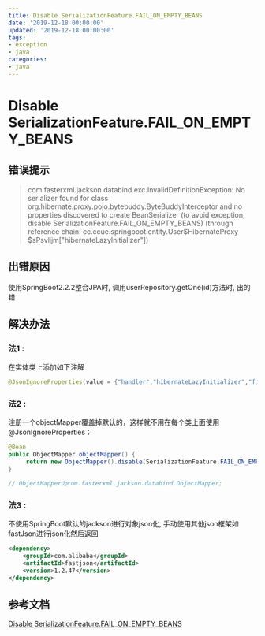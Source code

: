 ```yaml
---
title: Disable SerializationFeature.FAIL_ON_EMPTY_BEANS
date: '2019-12-18 00:00:00'
updated: '2019-12-18 00:00:00'
tags:
- exception
- java
categories:
- java
---
```


# Disable SerializationFeature.FAIL_ON_EMPTY_BEANS

## 错误提示

> com.fasterxml.jackson.databind.exc.InvalidDefinitionException: No serializer found for class org.hibernate.proxy.pojo.bytebuddy.ByteBuddyInterceptor and no properties discovered to create BeanSerializer (to avoid exception, disable SerializationFeature.FAIL_ON_EMPTY_BEANS) (through reference chain: cc.ccue.springboot.entity.User\$HibernateProxy​\$sPsvljjm["hibernateLazyInitializer"])

## 出错原因

使用SpringBoot2.2.2整合JPA时, 调用userRepository.getOne(id)方法时, 出的错

## 解决办法

### 法1 :

在实体类上添加如下注解

```java
@JsonIgnoreProperties(value = {"handler","hibernateLazyInitializer","fieldHandler"})
```

### 法2 :

注册一个objectMapper覆盖掉默认的，这样就不用在每个类上面使用@JsonIgnoreProperties：

```java
@Bean
public ObjectMapper objectMapper() {
     return new ObjectMapper().disable(SerializationFeature.FAIL_ON_EMPTY_BEANS);
}

// ObjectMapper为com.fasterxml.jackson.databind.ObjectMapper;
```

### 法3 :

不使用SpringBoot默认的jackson进行对象json化, 手动使用其他json框架如fastJson进行json化然后返回

```xml
<dependency>
    <groupId>com.alibaba</groupId>
    <artifactId>fastjson</artifactId>
    <version>1.2.47</version>
</dependency>
```

## 参考文档

[Disable SerializationFeature.FAIL_ON_EMPTY_BEANS](https://blog.csdn.net/J080624/article/details/82529082)
